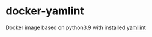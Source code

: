 # docker-yamlint
Docker image based on python3.9 with installed [yamllint](https://pypi.org/project/yamllint/#history)
